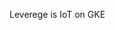 Leverege is IoT on GKE

<!---
leverege-jphelps/leverege-jphelps is a ✨ special ✨ repository because its `README.md` (this file) appears on your GitHub profile.
You can click the Preview link to take a look at your changes.
--->

